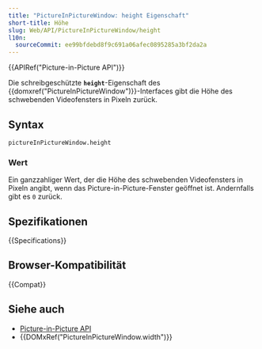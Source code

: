 ```yaml
---
title: "PictureInPictureWindow: height Eigenschaft"
short-title: Höhe
slug: Web/API/PictureInPictureWindow/height
l10n:
  sourceCommit: ee99bfdebd8f9c691a06afec0895285a3bf2da2a
---
```


{{APIRef("Picture-in-Picture API")}}

Die schreibgeschützte **`height`**-Eigenschaft des {{domxref("PictureInPictureWindow")}}-Interfaces gibt die Höhe des schwebenden Videofensters in Pixeln zurück.

## Syntax

```js-nolint
pictureInPictureWindow.height
```

### Wert

Ein ganzzahliger Wert, der die Höhe des schwebenden Videofensters in Pixeln angibt, wenn das Picture-in-Picture-Fenster geöffnet ist. Andernfalls gibt es `0` zurück.

## Spezifikationen

{{Specifications}}

## Browser-Kompatibilität

{{Compat}}

## Siehe auch

- [Picture-in-Picture API](/de/docs/Web/API/Picture-in-Picture_API)
- {{DOMxRef("PictureInPictureWindow.width")}}
